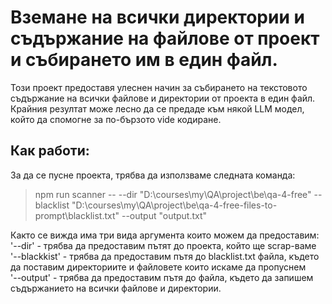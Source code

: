 # Вземане на всички директории и съдържание на файлове от проект и събирането им в един файл.  
Този проект предоставя улеснен начин за събирането на текстовото съдържание на всички файлове и директории от проекта в един файл. Крайния резултат може лесно да се предаде към някой LLM модел, който да спомогне за по-бързото vide кодиране.  

## Как работи:  
За да се пусне проекта, трябва да използваме следната команда:  
> npm run scanner -- --dir "D:\courses\my\QA\project\be\qa-4-free" --blacklist "D:\courses\my\QA\project\be\qa-4-free-files-to-prompt\blacklist.txt" --output "output.txt"

Както се вижда има три вида аргумента които можем да предоставим:  
'--dir' - трябва да предоставим пътят до проекта, който ще scrap-ваме  
'--blackkist' - трябва да предоставим  пътя до blacklist.txt файла, където да поставим директориите и файловете които искаме да пропуснем  
'--output' - трябва да предоставим пътя до файла, където да запишем съдържанието на всички файлове и директории.  
